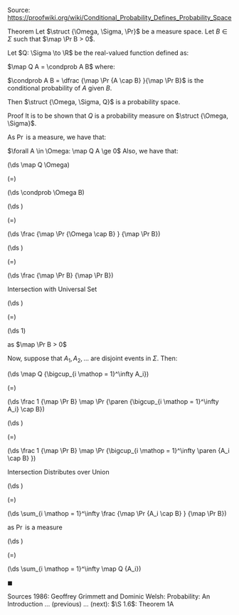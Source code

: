 # 

Source: https://proofwiki.org/wiki/Conditional_Probability_Defines_Probability_Space

Theorem
Let $\struct {\Omega, \Sigma, \Pr}$ be a measure space.
Let $B \in \Sigma$ such that $\map \Pr B > 0$.

Let $Q: \Sigma \to \R$ be the real-valued function defined as:

$\map Q A = \condprob A B$
where:

$\condprob A B = \dfrac {\map \Pr {A \cap B} }{\map \Pr B}$
is the conditional probability of $A$ given $B$.

Then $\struct {\Omega, \Sigma, Q}$ is a probability space.


Proof
It is to be shown that $Q$ is a probability measure on $\struct {\Omega, \Sigma}$.

As $\Pr$ is a measure, we have that:

$\forall A \in \Omega: \map Q A \ge 0$
Also, we have that:














\(\ds \map Q \Omega\)

\(=\)







\(\ds \condprob \Omega B\)




















\(\ds \)

\(=\)







\(\ds \frac {\map \Pr {\Omega \cap B} } {\map \Pr B}\)




















\(\ds \)

\(=\)







\(\ds \frac {\map \Pr B} {\map \Pr B}\)





Intersection with Universal Set














\(\ds \)

\(=\)







\(\ds 1\)





as $\map \Pr B > 0$




Now, suppose that $A_1, A_2, \ldots$ are disjoint events in $\Sigma$.
Then:














\(\ds \map Q {\bigcup_{i \mathop = 1}^\infty A_i}\)

\(=\)







\(\ds \frac 1 {\map \Pr B} \map \Pr {\paren {\bigcup_{i \mathop = 1}^\infty A_i} \cap B}\)




















\(\ds \)

\(=\)







\(\ds \frac 1 {\map \Pr B} \map \Pr {\bigcup_{i \mathop = 1}^\infty \paren {A_i \cap B} }\)





Intersection Distributes over Union














\(\ds \)

\(=\)







\(\ds \sum_{i \mathop = 1}^\infty \frac {\map \Pr {A_i \cap B} } {\map \Pr B}\)





as $\Pr$ is a measure














\(\ds \)

\(=\)







\(\ds \sum_{i \mathop = 1}^\infty \map Q {A_i}\)









$\blacksquare$


Sources
1986: Geoffrey Grimmett and Dominic Welsh: Probability: An Introduction ... (previous) ... (next): $\S 1.6$: Theorem $1 \text {A}$




